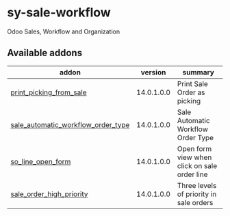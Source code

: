 # sy-sale-workflow
Odoo Sales, Workflow and Organization

[//]: # (addons)

Available addons
----------------
addon | version | summary
--- | --- | ---
[print_picking_from_sale](print_picking_from_sale/) | 14.0.1.0.0 | Print Sale Order as picking
[sale_automatic_workflow_order_type](sale_automatic_workflow_order_type/) | 14.0.1.0.0 | Sale Automatic Workflow Order Type
[so_line_open_form](so_line_open_form/) | 14.0.1.0.0 | Open form view when click on sale order line
[sale_order_high_priority](sale_order_high_priority/) | 14.0.1.0.0 | Three levels of priority in sale orders

[//]: # (end addons)
